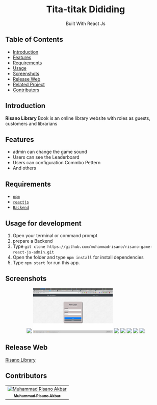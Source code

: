 <h1 align="center">Tita-titak Dididing</h1>
<p align="center">
  Built With React Js
 </p>

## Table of Contents

- [Introduction](#introduction)
- [Features](#features)
- [Requirements](#requirements)
- [Usage](#usage-for-development)
- [Screenshots](#screenshots)
- [Release Web](#release-apk)
- [Related Project](#related-project-backend)
- [Contributors](#contributors)

## Introduction
**Risano Library** Book is an online library website with roles as guests, customers and librarians

## Features
* admin can change the game sound
* Users can see the Leaderboard
* Users can configuration Commbo Pettern
* And others

## Requirements
* [`npm`](https://www.npmjs.com/get-npm)
* [`reactjs`](https://reactjs.org/docs/getting-started.html)
* [`Backend`](https://github.com/muhammadrisano/risano-game-backend-express)

## Usage for development
1. Open your terminal or command prompt
2. prepare a Backend
3. Type `git clone https://github.com/muhammadrisano/risano-game-react-js-admin.git`
4. Open the folder and type `npm install` for install dependencies
5. Type `npm start` for run this app.

## Screenshots
<div align="center">
<img width="250" src="./src/assets/images/git/libraribook.png">
  <img width="250" src="./src/assets/images/git/login.png">
  <img width="250" src="./src/assets/images/git/borrow.png">
  <img width="250" src="./src/assets/images/git/borrowuser.png">
  <img width="250" src="./src/assets/images/git/caribuku.png">
    <img width="250" src="./src/assets/images/git/donete.png">
  <img width="250" src="./src/assets/images/git/adminis.png">
</div>

## Release Web
[Risano Library](http://library.muhammadrisano.online)

## Contributors
<center>
  <table>
    <tr>
      <td align="center">
        <a href="https://github.com/muhammadrisano/">
          <img width="100" src="https://avatars3.githubusercontent.com/u/47690080?s=460&v=4" alt="Muhammad Risano Akbar"><br/>
          <sub><b>Muhammad Risano Akbar</b></sub>
        </a>
      </td>
    </tr>
  </table>
</center>
